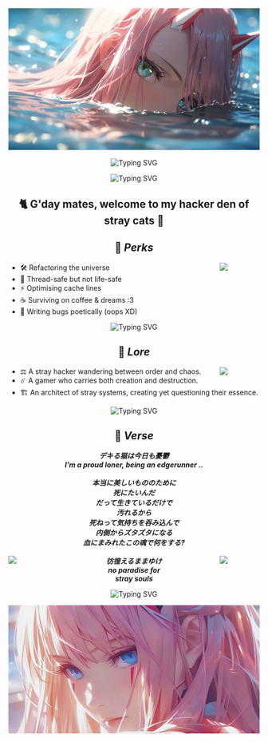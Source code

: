 <img src = "https://raw.githubusercontent.com/vasilywarmare/vasilywarmare/refs/heads/main/ZeroTwoBanner01.jpg"/>

<p align = "center">
  <img src="https://readme-typing-svg.herokuapp.com?font=Caesar+Dressing&size=18&duration=3800&pause=3000&center=true&vCenter=true&width=500&height=20&color=44d62c&lines=Those+who+stray+are+never+lost." alt="Typing SVG" />
</p>
<p align = "center">
  <img src="https://readme-typing-svg.herokuapp.com?font=Macondo+Swash+Caps&size=20&duration=3800&pause=3000&center=true&vCenter=true&width=500&height=20&color=44d62c&lines=They+are+simply+on+another+system+call." alt="Typing SVG" />
</p>

<h2 align = "center">  🐈 G'day mates, welcome to my hacker den of stray cats 🐾 </h2>

<h2 align = "center"> 🧩 <em> Perks </em></h2>
<img src = "https://media.giphy.com/media/CTK967cSPFPH5FtwQI/giphy.gif" align = "right" width = "80"/>

- 🛠️ Refactoring the universe
- 🧵 Thread-safe but not life-safe
- ⚡ Optimising cache lines
- ☕ Surviving on coffee & dreams :3
- 🌸 Writing bugs poetically (oops XD)

<p align = "center">
  <img src="https://readme-typing-svg.herokuapp.com?font=Caesar+Dressing&size=18&duration=3800&pause=3000&center=true&vCenter=true&width=600&height=25&color=F8C8DC&lines=bugs+as+poetry,+or+potentially+as+exploits...+who+knows%3F" alt="Typing SVG" />
</p>

<h2 align = "center"> 🌌 <em> Lore </em></h2>
<img src = "https://media.giphy.com/media/kqNSiotchOmyI/giphy.gif" align = "right" width = "80"/>

- ⚖️ A stray hacker wandering between order and chaos.
- ☄️ A gamer who carries both creation and destruction.
- 🏗️ An architect of stray systems, creating yet questioning their essence. 

<p align = "center">
  <img src="https://readme-typing-svg.herokuapp.com?font=Macondo+Swash+Caps&size=22&duration=3800&pause=3000&center=true&vCenter=true&width=700&height=25&color=AA0000&lines=A+hacker-philosopher,+wandering+like+an+architect+of+stray+systems." alt="Typing SVG" />
</p>

<h2 align = "center"> 🔮 <em> Verse </em></h2>
<p align = "center">
  <strong>
    <em>
  デキる猫は今日も憂鬱 <br>
  I’m a proud loner, being an edgerunner .. <br><br>  
  本当に美しいもののために <br>
  死にたいんだ <br>
  だって生きているだけで <br>
  汚れるから <br>
  死ねって気持ちを吞み込んで <br>
  内側からズタズタになる <br>
  血にまみれたこの魂で何をする? <br><br>
  <img src = "https://media.giphy.com/media/wRmOK4J2261gI/giphy.gif" align = "left" width = "80"/>
  <img src = "https://media.giphy.com/media/wRmOK4J2261gI/giphy.gif" align = "right" width = "80"/>
  彷徨えるままゆけ <br>
  no paradise for <br>
  stray souls
    </em>
  </strong>
</p>

<p align = "center">
  <img src="https://readme-typing-svg.herokuapp.com?font=Macondo+Swash+Caps&size=22&duration=3800&pause=3000&center=true&vCenter=true&width=700&height=25&color=44d62c&lines=Every+system+has+a+backdoor,+even+the+one+called+reality." alt="Typing SVG" /> 
</p>

<img src = "https://raw.githubusercontent.com/vasilywarmare/vasilywarmare/refs/heads/main/ZeroTwoBanner02.jpg">

<!--
**vasilywarmare/vasilywarmare** is a ✨ _special_ ✨ repository because its `README.md` (this file) appears on your GitHub profile.

Here are some ideas to get you started:

- 🔭 I’m currently working on ...
- 🌱 I’m currently learning ...
- 👯 I’m looking to collaborate on ...
- 🤔 I’m looking for help with ...
- 💬 Ask me about ...
- 📫 How to reach me: ...
- 😄 Pronouns: ...
- ⚡ Fun fact: ...
-->
